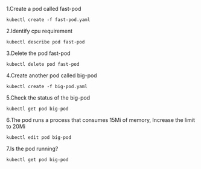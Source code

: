 1.Create a pod called fast-pod
```
kubectl create -f fast-pod.yaml
```

2.Identify cpu requirement
```
kubectl describe pod fast-pod
```

3.Delete the pod fast-pod
```
kubectl delete pod fast-pod
```

4.Create another pod called big-pod
```
kubectl create -f big-pod.yaml
```

5.Check the status of the big-pod
```
kubectl get pod big-pod
```

6.The pod runs a process that consumes 15Mi of memory, Increase the limit to 20Mi
```
kubectl edit pod big-pod
```

7.Is the pod running?
```
kubectl get pod big-pod
```